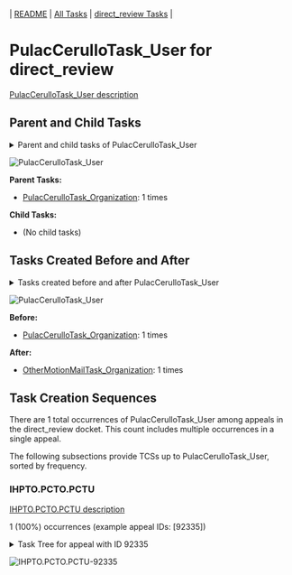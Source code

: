 <!-- DO NOT EDIT THIS FILE.  This file is autogenerated. -->
| [README](../README.md) | [All Tasks](../alltasks.md) | [direct_review Tasks](tasklist.md) |

# PulacCerulloTask_User for direct_review

[PulacCerulloTask_User description](../descr/PulacCerulloTask_User.md)

## Parent and Child Tasks

<details><summary markdown='span'>Parent and child tasks of PulacCerulloTask_User
</summary>

```
digraph G {
rankdir=LR;
node [shape=box]
"PulacCerulloTask_Organization" -> "PulacCerulloTask_User" [label=1]
}
```
</details>

![PulacCerulloTask_User](dot/PulacCerulloTask_User-parentchild.dot.png)

**Parent Tasks:**

   * [PulacCerulloTask_Organization](PulacCerulloTask_Organization.md): 1 times

**Child Tasks:**

   * (No child tasks)

## Tasks Created Before and After

<details><summary markdown='span'>Tasks created before and after PulacCerulloTask_User</summary>

```
digraph G {
rankdir=LR;

"PulacCerulloTask_User" -> "OtherMotionMailTask_Organization" [label=1]
"PulacCerulloTask_Organization" -> "PulacCerulloTask_User" [label=1]
}
```
</details>

![PulacCerulloTask_User](dot/PulacCerulloTask_User.dot.png)

**Before:**

   * [PulacCerulloTask_Organization](PulacCerulloTask_Organization.md): 1 times

**After:**

   * [OtherMotionMailTask_Organization](OtherMotionMailTask_Organization.md): 1 times

## Task Creation Sequences

There are 1 total occurrences of PulacCerulloTask_User among appeals in the direct_review docket.  This count includes multiple occurrences in a single appeal.

The following subsections provide TCSs up to PulacCerulloTask_User, sorted by frequency.

### IHPTO.PCTO.PCTU

[IHPTO.PCTO.PCTU description](../descr/IHPTO.PCTO.PCTU.md)

1 (100%) occurrences (example appeal IDs: [92335])

<details><summary markdown='span'>Task Tree for appeal with ID 92335</summary>

```
@startuml
skinparam {
  ObjectBorderColor #555
  ObjectBorderThickness 0
  ObjectFontStyle bold
  ObjectFontSize 14
  ObjectAttributeFontColor #333
  ObjectAttributeFontSize 12
}
  object 0.RootTask #8dd3c7 {
Organization
}
  object 1.JudgeDecisionReviewTask #d9d9d9 {
User
}
  object 2.AttorneyTask #bc80bd {
User
}
  object 3.TrackVeteranTask #bebada {
Organization
}
  object 4.InformalHearingPresentationTask #fdb462 {
Organization
}
  object 5.PulacCerulloTask #bc80bd {
Organization
}
  object 6.PulacCerulloTask #bc80bd {
User  <back:white>    </back>
}
  object 7.PulacCerulloTask #bc80bd {
User  <back:white>    </back>
}
  object 8.OtherMotionMailTask #ffed6f {
Organization
}
  object 9.OtherMotionMailTask #ffed6f {
Organization
}
  object 10.OtherMotionMailTask #ffed6f {
User
}
  object 11.JudgeAssignTask #ccebc5 {
User
}
0.RootTask -- 1.JudgeDecisionReviewTask
1.JudgeDecisionReviewTask -- 2.AttorneyTask
0.RootTask -- 3.TrackVeteranTask
0.RootTask -- 4.InformalHearingPresentationTask
2.AttorneyTask -- 5.PulacCerulloTask
5.PulacCerulloTask -- 6.PulacCerulloTask
5.PulacCerulloTask -- 7.PulacCerulloTask
0.RootTask -- 8.OtherMotionMailTask
8.OtherMotionMailTask -- 9.OtherMotionMailTask
9.OtherMotionMailTask -- 10.OtherMotionMailTask
0.RootTask -- 11.JudgeAssignTask
@enduml
```
</details>

![IHPTO.PCTO.PCTU-92335](uml/IHPTO.PCTO.PCTU-92335.png)

